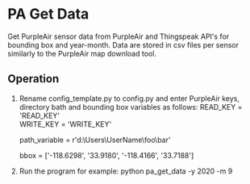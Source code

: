 # PA Get Data  
Get PurpleAir sensor data from PurpleAir and Thingspeak API's for bounding box and year-month.
Data are stored in csv files per sensor similarly to the PurpleAir map download tool.

## Operation  
1. Rename config_template.py to config.py and enter PurpleAir keys, directory bath and bounding box variables as follows:
    READ_KEY = 'READ_KEY'  
    WRITE_KEY = 'WRITE_KEY'

    path_variable = r'd:\Users\UserName\foo\bar'

    bbox = ['-118.6298', '33.9180', '-118.4166', '33.7188'] 
2. Run the program for example: python pa_get_data -y 2020 -m 9